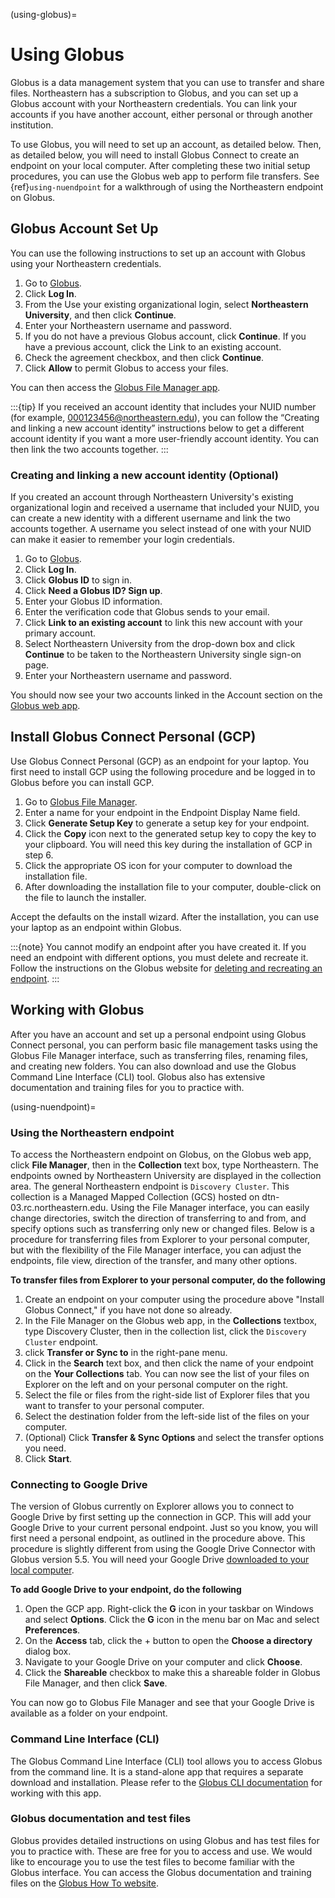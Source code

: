 (using-globus)=

# Using Globus

Globus is a data management system that you can use to transfer and share files. Northeastern has a subscription to Globus, and you can set up a Globus account with your Northeastern credentials. You can link your accounts if you have another account, either personal or through another institution.

To use Globus, you will need to set up an account, as detailed below. Then, as detailed below, you will need to install Globus Connect to create an endpoint on your local computer. After completing these two initial setup procedures, you can use the Globus web app to perform file transfers. See {ref}`using-nuendpoint` for a walkthrough of using the Northeastern endpoint on Globus.

## Globus Account Set Up

You can use the following instructions to set up an account with Globus using your Northeastern credentials.

1. Go to [Globus](https://www.globus.org).
1. Click **Log In**.
1. From the Use your existing organizational login, select **Northeastern University**, and then click **Continue**.
1. Enter your Northeastern username and password.
1. If you do not have a previous Globus account, click **Continue**. If you have a previous account, click the Link to an existing account.
1. Check the agreement checkbox, and then click **Continue**.
1. Click **Allow** to permit Globus to access your files.

You can then access the [Globus File Manager app](https://app.globus.org).

:::{tip}
If you received an account identity that includes your NUID number (for example, <000123456@northeastern.edu>), you can follow the “Creating and linking a new account identity” instructions below to get a different account identity if you want a more user-friendly account identity. You can then link the two accounts together.
:::

### Creating and linking a new account identity (Optional)

If you created an account through Northeastern University's existing organizational login and received a username that included your NUID, you can create a new identity with a different username and link the two accounts together. A username you select instead of one with your NUID can make it easier to remember your login credentials.

1. Go to [Globus](https://www.globus.org).
1. Click **Log In**.
1. Click **Globus ID** to sign in.
1. Click **Need a Globus ID? Sign up**.
1. Enter your Globus ID information.
1. Enter the verification code that Globus sends to your email.
1. Click **Link to an existing account** to link this new account with your primary account.
1. Select Northeastern University from the drop-down box and click **Continue** to be taken to the Northeastern University single sign-on page.
1. Enter your Northeastern username and password.

You should now see your two accounts linked in the Account section on the [Globus web app](https://app.globus.org/account/identities).

## Install Globus Connect Personal (GCP)

Use Globus Connect Personal (GCP) as an endpoint for your laptop. You first need to install GCP using the following procedure and be logged in to Globus before you can install GCP.

1. Go to [Globus File Manager](https://app.globus.org/file-manager/gcp).
1. Enter a name for your endpoint in the Endpoint Display Name field.
1. Click **Generate Setup Key** to generate a setup key for your endpoint.
1. Click the **Copy** icon next to the generated setup key to copy the key to your clipboard. You will need this key during the installation of GCP in step 6.
1. Click the appropriate OS icon for your computer to download the installation file.
1. After downloading the installation file to your computer, double-click on the file to launch the installer.

Accept the defaults on the install wizard. After the installation, you can use your laptop as an endpoint within Globus.

:::{note}
You cannot modify an endpoint after you have created it. If you need an endpoint with different options, you must delete and recreate it. Follow the instructions on the Globus website for [deleting and recreating an endpoint](https://docs.globus.org/faq/globus-connect-endpoints/#what_are_globus_connect_personal_and_globus_connect_server).
:::

## Working with Globus

After you have an account and set up a personal endpoint using Globus Connect personal, you can perform basic file management tasks using the Globus File Manager interface, such as transferring files, renaming files, and creating new folders. You can also download and use the Globus Command Line Interface (CLI) tool. Globus also has extensive documentation and training files for you to practice with.

(using-nuendpoint)=

### Using the Northeastern endpoint

To access the Northeastern endpoint on Globus, on the Globus web app, click **File Manager**, then in the **Collection** text box, type Northeastern. The endpoints owned by Northeastern University are displayed in the collection area. The general Northeastern endpoint is `Discovery Cluster`. This collection is a Managed Mapped Collection (GCS) hosted on dtn-03.rc.northeastern.edu. Using the File Manager interface, you can easily change directories, switch the direction of transferring to and from, and specify options such as transferring only new or changed files. Below is a procedure for transferring files from Explorer to your personal computer, but with the flexibility of the File Manager interface, you can adjust the endpoints, file view, direction of the transfer, and many other options.

**To transfer files from Explorer to your personal computer, do the following**

1. Create an endpoint on your computer using the procedure above "Install Globus Connect," if you have not done so already.
1. In the File Manager on the Globus web app, in the **Collections** textbox, type Discovery Cluster, then in the collection list, click the `Discovery Cluster` endpoint.
1. click **Transfer or Sync to** in the right-pane menu.
1. Click in the **Search** text box, and then click the name of your endpoint on the **Your Collections** tab. You can now see the list of your files on Explorer on the left and on your personal computer on the right.
1. Select the file or files from the right-side list of Explorer files that you want to transfer to your personal computer.
1. Select the destination folder from the left-side list of the files on your computer.
1. (Optional) Click **Transfer & Sync Options** and select the transfer options you need.
1. Click **Start**.

### Connecting to Google Drive

The version of Globus currently on Explorer allows you to connect to Google Drive by first setting up the connection in GCP. This will add your Google Drive to your current personal endpoint.
Just so you know, you will first need a personal endpoint, as outlined in the procedure above. This procedure is slightly different from using the Google Drive Connector with
Globus version 5.5. You will need your Google Drive [downloaded to your local computer](https://www.google.com/drive/download/).

**To add Google Drive to your endpoint, do the following**

1. Open the GCP app. Right-click the **G** icon in your taskbar on Windows and select **Options**. Click the **G** icon in the menu bar on Mac and select **Preferences**.
1. On the **Access** tab, click the + button to open the **Choose a directory** dialog box.
1. Navigate to your Google Drive on your computer and click **Choose**.
1. Click the **Shareable** checkbox to make this a shareable folder in Globus File Manager, and then click **Save**.

You can now go to Globus File Manager and see that your Google Drive is available as a folder on your endpoint.

### Command Line Interface (CLI)

The Globus Command Line Interface (CLI) tool allows you to access Globus from the command line. It is a stand-alone app that requires a separate download
and installation. Please refer to the [Globus CLI documentation](https://docs.globus.org/cli/) for working with this app.

### Globus documentation and test files

Globus provides detailed instructions on using Globus and has test files for you to practice with. These are free for you to access and use. We would like to encourage you to use the test files to become familiar with the Globus interface. You can access the Globus documentation and training files on the [Globus How To website](https://docs.globus.org/how-to/).
